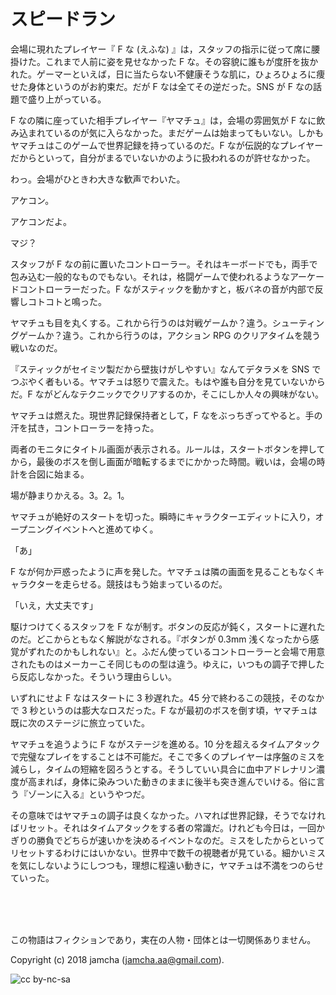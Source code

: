 

# スピードラン

会場に現れたプレイヤー『 F な (えふな) 』は，スタッフの指示に従って席に腰掛けた。これまで人前に姿を見せなかった F な。その容貌に誰もが度肝を抜かれた。ゲーマーといえば，日に当たらない不健康そうな肌に，ひょろひょろに痩せた身体というのがお約束だ。だが F なは全てその逆だった。SNS が F なの話題で盛り上がっている。  

F なの隣に座っていた相手プレイヤー『ヤマチュ』は，会場の雰囲気が F なに飲み込まれているのが気に入らなかった。まだゲームは始まってもいない。しかもヤマチュはこのゲームで世界記録を持っているのだ。F なが伝説的なプレイヤーだからといって，自分がまるでいないかのように扱われるのが許せなかった。  

わっ。会場がひときわ大きな歓声でわいた。  

アケコン。  

アケコンだよ。  

マジ？  

スタッフが F なの前に置いたコントローラー。それはキーボードでも，両手で包み込む一般的なものでもない。それは，格闘ゲームで使われるようなアーケードコントローラーだった。F ながスティックを動かすと，板バネの音が内部で反響しコトコトと鳴った。  

ヤマチュも目を丸くする。これから行うのは対戦ゲームか？違う。シューティングゲームか？違う。これから行うのは，アクション RPG のクリアタイムを競う戦いなのだ。  

『スティックがセイミツ製だから壁抜けがしやすい』なんてデタラメを SNS でつぶやく者もいる。ヤマチュは怒りで震えた。もはや誰も自分を見ていないからだ。F ながどんなテクニックでクリアするのか，そこにしか人々の興味がない。  

ヤマチュは燃えた。現世界記録保持者として，F なをぶっちぎってやると。手の汗を拭き，コントローラーを持った。  

両者のモニタにタイトル画面が表示される。ルールは，スタートボタンを押してから，最後のボスを倒し画面が暗転するまでにかかった時間。戦いは，会場の時計を合図に始まる。  

場が静まりかえる。3。2。1。  

ヤマチュが絶好のスタートを切った。瞬時にキャラクターエディットに入り，オープニングイベントへと進めてゆく。  

「あ」  

F なが何か戸惑ったように声を発した。ヤマチュは隣の画面を見ることもなくキャラクターを走らせる。競技はもう始まっているのだ。  

「いえ，大丈夫です」  

駆けつけてくるスタッフを F なが制す。ボタンの反応が鈍く，スタートに遅れたのだ。どこからともなく解説がなされる。『ボタンが 0.3mm 浅くなったから感覚がずれたのかもしれない』と。ふだん使っているコントローラーと会場で用意されたものはメーカーこそ同じものの型は違う。ゆえに，いつもの調子で押したら反応しなかった。そういう理由らしい。  

いずれにせよ F なはスタートに 3 秒遅れた。45 分で終わるこの競技，そのなかで 3 秒というのは膨大なロスだった。F なが最初のボスを倒す頃，ヤマチュは既に次のステージに旅立っていた。  

ヤマチュを追うように F ながステージを進める。10 分を超えるタイムアタックで完璧なプレイをすることは不可能だ。そこで多くのプレイヤーは序盤のミスを減らし，タイムの短縮を図ろうとする。そうしていい具合に血中アドレナリン濃度が高まれば，身体に染みついた動きのままに後半も突き進んでいける。俗に言う『ゾーンに入る』というやつだ。  

その意味ではヤマチュの調子は良くなかった。ハマれば世界記録，そうでなければリセット。それはタイムアタックをする者の常識だ。けれども今日は，一回かぎりの勝負でどちらが速いかを決めるイベントなのだ。ミスをしたからといってリセットするわけにはいかない。世界中で数千の視聴者が見ている。細かいミスを気にしないようにしつつも，理想に程遠い動きに，ヤマチュは不満をつのらせていった。  

<br>  
<br>  

<br>  

この物語はフィクションであり，実在の人物・団体とは一切関係ありません。  

Copyright (c) 2018 jamcha (jamcha.aa@gmail.com).  

![cc by-nc-sa](https://i.creativecommons.org/l/by-nc-sa/4.0/88x31.png)  

